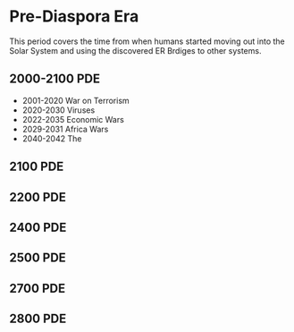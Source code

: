 ﻿# Pre-Diaspora Era
This period covers the time from when humans started moving out into the Solar System and using the discovered ER Brdiges to other systems.

## 2000-2100 PDE
+ 2001-2020 War on Terrorism
+ 2020-2030 Viruses
+ 2022-2035 Economic Wars
+ 2029-2031 Africa Wars
+ 2040-2042 The


## 2100 PDE


## 2200 PDE


## 2400 PDE


## 2500 PDE


## 2700 PDE


## 2800 PDE